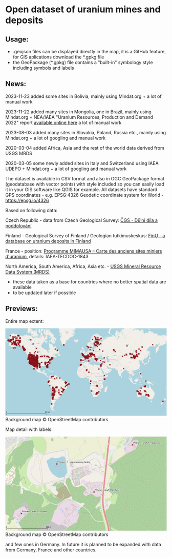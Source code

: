 # Open dataset of uranium mines and deposits

## Usage:
- .geojson files can be displayed directly in the map, it is a GitHub feature, for GIS aplications download the *.gpkg file
- the GeoPackage (*.gpkg) file contains a "built-in" symbology style including symbols and labels

## News:

2023-11-23 added some sites in Bolivia, mainly using Mindat.org + a lot of manual work
  
2023-11-22 added many sites in Mongolia, one in Brazil, mainly using Mindat.org + NEA/IAEA "Uranium Resources, Production and Demand 2022" report [available online here](https://www.oecd-nea.org/upload/docs/application/pdf/2023-04/7634_uranium_-_resources_production_and_demand_2022.pdf) a lot of manual work
    
2023-08-03 added many sites in Slovakia, Poland, Russia etc., mainly using Mindat.org + a lot of googling and manual work
  
2020-03-04 added Africa, Asia and the rest of the world data derived from USGS MRDS

2020-03-05 some newly added sites in Italy and Switzerland using IAEA UDEPO + Mindat.org + a lot of googling and manual work


The dataset is available in CSV format and also in OGC GeoPackage format (geodatabase with vector points) with style included so you can easily load it in your GIS software like QGIS for example. All datasets have standard GPS coordinates - e.g. EPSG:4326 Geodetic coordinate system for World - https://epsg.io/4326


Based on following data:

Czech Republic - data from Czech Geological Survey: [ČGS - Důlní díla a poddolování](https://mapy.geology.cz/dulni_dila_poddolovani/)

Finland - Geological Survey of Finland / Geologian tutkimuskeskus: [FinU - a database on uranium deposits in Finland](http://tupa.gtk.fi/raportti/arkisto/m60_2000_1.pdf)

France - position:  [Programme MIMAUSA – Carte des anciens sites miniers d'uranium](https://mimausabdd.irsn.fr/), details: IAEA-TECDOC-1843

North America, South America, Africa, Asia etc. - [USGS Mineral Resource Data System (MRDS)](https://mrdata.usgs.gov/mrds/)
- these data taken as a base for countries where no better spatial data are available
- to be updated later if possible

## Previews:

Entire map extent:

![entire map extent](uranium_mines_preview01_world.jpg?raw=true "entire map extent")
Background map © OpenStreetMap contributors

Map detail with labels:

![map detail with labels](uranium_mines_preview02_detail.jpg?raw=true "map detail with labels")
Background map © OpenStreetMap contributors

and few ones in Germany.
In future it is planned to be expanded with data from Germany, France and other countries.
